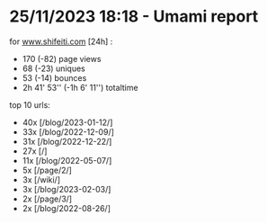 # 25/11/2023 18:18 - Umami report
for www.shifeiti.com [24h] :

 - 170 (-82) page views
 - 68 (-23) uniques
 - 53 (-14) bounces
 - 2h 41' 53'' (-1h 6' 11'') totaltime


top 10 urls:
 - 40x [/blog/2023-01-12/]
 - 33x [/blog/2022-12-09/]
 - 31x [/blog/2022-12-22/]
 - 27x [/]
 - 11x [/blog/2022-05-07/]
 - 5x [/page/2/]
 - 3x [/wiki/]
 - 3x [/blog/2023-02-03/]
 - 2x [/page/3/]
 - 2x [/blog/2022-08-26/]


